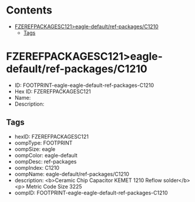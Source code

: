 



Contents
========

* [FZEREFPACKAGESC121>eagle-default/ref-packages/C1210](#fzerefpackagesc121eagle-defaultref-packagesc1210)
	* [Tags](#tags)

# FZEREFPACKAGESC121>eagle-default/ref-packages/C1210

- ID: FOOTPRINT-eagle-eagle-default-ref-packages-C1210
- Hex ID: FZEREFPACKAGESC121
- Name: 
- Description: 

## Tags

- hexID: FZEREFPACKAGESC121
- oompType: FOOTPRINT
- oompSize: eagle
- oompColor: eagle-default
- oompDesc: ref-packages
- oompIndex: C1210
- oompName: eagle-default/ref-packages/C1210
- description: &lt;b&gt;Ceramic Chip Capacitor KEMET 1210 Reflow solder&lt;/b&gt;&lt;p&gt;&#xD;
Metric Code Size 3225
- oompID: FOOTPRINT-eagle-eagle-default-ref-packages-C1210
